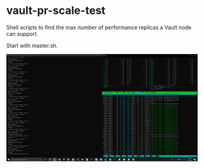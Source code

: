# vault-pr-scale-test

Shell scripts to find the max number of performance replicas a Vault node can support.

Start with master.sh.

![Alt text](image.png?raw=true "Title")

